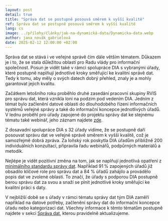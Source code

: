 ```yaml
--- 
layout: post 
detail: true 
title: "Správa dat se postupně posouvá směrem k vyšší kvalitě"
ref: Správa dat se postupně posouvá směrem k vyšší kvalitě
lang: cs 
image: ../přílohy/články/jak-na-dynamická-data/Dynamicka-data.webp
author: jana_novák_gabrielová
date: 2025-02-12 12:00:00 +02:00 
--- 
```

Správa dat se stává i ve veřejné správě čím dále větším tématem. Důkazem je i to, že se stala důležitou oblastí pro Radu vlády pro informační společnost. Posun je vidět také v rámci spolupráce DIA s vybranými úřady, které postupně naplňují jednotlivé kroky směřující ke kvalitní správě dat. Tedy k tomu, aby měly o svých datech dobrý přehled, znaly je a mohly garantovat jejich kvalitu.

 <!--more-->

Začátkem letošního roku proběhlo druhé zasedání pracovní skupiny RVIS pro správu dat, která vznikla loni na podzim pod vedením DIA. Jedním z témat bylo začlenění datové oblasti do dlouhodobého řízení informačních systémů veřejné správy a také do informační koncepce jednotlivých úřadů. V lednu proběhl pro úřady zapojené do projektu správy dat ke stejnému tématu také webinář, jeho záznam najdete [zde]. 

Z dosavadní spolupráce DIA s 32 úřady vidíme, že se postupně daří posouvat správu dat ve veřejné správě směrem k vyšší kvalitě, což je samozřejmě dobrá zpráva. Za loňský rok poskytla DIA úřadům přibližně 200 individuálních konzultací, připravila řadu webinářů, podpůrných materiálů a metodik.

Nejlépe je vidět pozitivní změna na tom, jak se naplňují jednotlivá opatření z [minimálního standardu správy dat]. Například 91 % zapojených úřadů již obsadilo klíčové role pro správu dat a 84 % úřadů zahájilo a provádělo popis dat ve zvolené oblasti. To značí, že úřady s podporou DIA postupně berou správu dat za svou a snaží se plnit jednotlivé kroky směřující ke kvalitní práci s daty.

V nejbližší době se s úřady v rámci tématu správy dat tým DIA zaměří například na datové potřeby, začlenění správy dat do informační koncepce úřadu nebo kategorizaci dat. Všechny informace k těmto tématům postupně najdete v sekci [Správa dat], kterou pravidelně aktualizujeme. 

[zde]: https://www.youtube.com/watch?v=zPbh6OuLWnM "zde"
[minimálního standardu správy dat]: https://data.gov.cz/správa-dat/podpora-správy-dat/#minimální-standard-správy-dat "minimálního standardu správy dat"
[Správa dat]: https://data.gov.cz/správa-dat/ "Správa dat"
